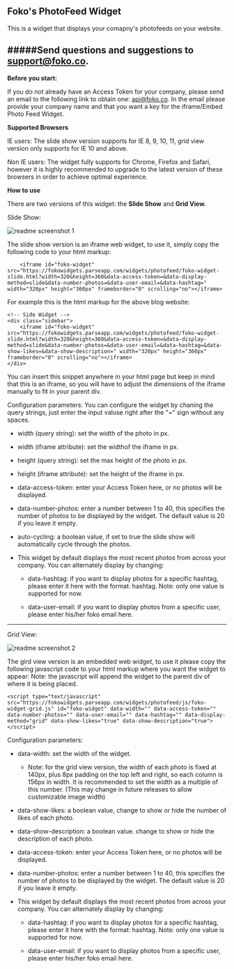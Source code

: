 Foko's PhotoFeed Widget
-------------------------------

This is a widget that displays your comapny's photofeeds on your website.

#####Send questions and suggestions to <a href="mailto:support@foko.co" target="_top">support@foko.co.</a>
-------------------------------

**Before you start:** 
<p>
If you do not already have an Access Token for your company, please send an email to the following link to obtain one:
<a href="mailto:api@foko.co?Subject=Request%20Access%20Token" target="_top">
api@foko.co</a>. In the email please provide your company name and that you want a key for the iframe/Embed Photo Feed Widget.
</p>

**Supported Browsers**

IE users: The slide show version supports for IE 8, 9, 10, 11, grid view version only supports for IE 10 and above.

Non IE users: The widget fully supports for Chrome, Firefox and Safari, however it is highly recommended to upgrade to the latest version of these browsers in order to achieve optimal experience.

**How to use**

There are two versions of this widget: the **Slide Show** and **Grid View**.

Slide Show:

![readme screenshot 1](https://files.foko.co/Foko%20PhotoFeed%20Wordpress%20Widget/Readme%20Pictures/foko-general-widget-readme-1.png)

The slide show version is an iframe web widget, to use it, simply copy the following code to your html markup:

        <iframe id="foko-widget" src="https://fokowidgets.parseapp.com/widgets/photofeed/foko-widget-slide.html?width=320&height=360&data-access-token=&data-display-method=slide&data-number-photos=&data-user-email=&data-hashtag=" width="320px" height="360px" frameborder="0" scrolling="no"></iframe>
 
For example this is the html markup for the above blog website:

	<!-- Side Widget -->
	<div class="sidebar">
	    <iframe id="foko-widget" src="https://fokowidgets.parseapp.com/widgets/photofeed/foko-widget-slide.html?width=320&height=360&data-access-token=&data-display-method=slide&data-number-photos=&data-user-email=&data-hashtag=&data-show-likes=&data-show-description=" width="320px" height="360px" frameborder="0" scrolling="no"></iframe>
	</div>

You can insert this snippet anywhere in your html page but keep in mind that this is an iframe, so you will have to adjust the dimensions of the iframe manually to fit in your parent div.

Configuration parameters:
You can configure the widget by chaning the query strings, just enter the input valuse right after the "=" sign without any spaces.

- width (query string): set the width of the photo in px.

- width (iframe attribute): set the widthof the iframe in px.

- height (query string): set the max height of the photo in px.

- height (iframe attribute): set the height of the iframe in px.

- data-access-token: enter your Access Token here, or no photos will be displayed.

- data-number-photos: enter a number between 1 to 40, this specifies the number of photos to be displayed by the widget. The default value is 20 if you leave it empty.

- auto-cycling: a boolean value, if set to true the slide show will automatically cycle through the photos.

- This widget by default displays the most recent photos from across your company. You can alternately display by changing:
  
   - data-hashtag: if you want to display photos for a specific hashtag, please enter it here with the format: hashtag. Note: only one value is supported for now.

   - data-user-email: if you want to display photos from a specific user, please enter his/her foko email here.

-------------------------------

Grid View:

![readme screenshot 2](https://files.foko.co/Foko%20PhotoFeed%20Wordpress%20Widget/Readme%20Pictures/foko-general-widget-readme-2.png)

The gird view version is an embedded web widget, to use it please copy the following javascript code to your html markup where you want the widget to appear:
Note: the javascript will append the widget to the parent div of where it is being placed.

	<script type="text/javascript" src="https://fokowidgets.parseapp.com/widgets/photofeed/js/foko-widget-grid.js" id="foko-widget" data-width="" data-access-token="" data-number-photos="" data-user-email="" data-hashtag="" data-display-method="grid" data-show-likes="true" data-show-description="true"></script>

Configuration parameters:

- data-width: set the width of the widget.
	- Note: for the grid view version, the width of each photo is fixed at 140px, plus 8px padding on the top left and right, so each column is 156px in width. It is recommended  to set the width as a multiple of this number. (This may change in future releases to allow customizable image width)

- data-show-likes: a boolean value, change to show or hide the number of likes of each photo.

- data-show-description: a boolean value. change to show or hide the description of each photo.

- data-access-token: enter your Access Token here, or no photos will be displayed.

- data-number-photos: enter a number between 1 to 40, this specifies the number of photos to be displayed by the widget. The default value is 20 if you leave it empty.

- This widget by default displays the most recent photos from across your company. You can alternately display by changing:
  
   - data-hashtag: if you want to display photos for a specific hashtag, please enter it here with the format: hashtag. Note: only one value is supported for now.

   - data-user-email: if you want to display photos from a specific user, please enter his/her foko email here.

